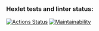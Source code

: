 ### Hexlet tests and linter status:
[![Actions Status](https://github.com/d13ch/frontend-project-11/workflows/hexlet-check/badge.svg)](https://github.com/d13ch/frontend-project-11/actions)
[![Maintainability](https://api.codeclimate.com/v1/badges/fe4832992d7dee1b20a9/maintainability)](https://codeclimate.com/github/d13ch/frontend-project-11/maintainability)